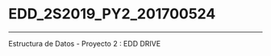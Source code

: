 # EDD_2S2019_PY2_201700524
------------------------------------------------------------
Estructura de Datos - Proyecto 2 : EDD DRIVE

